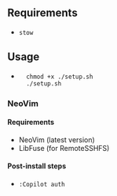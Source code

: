 ## Requirements

- `stow`

## Usage

- ```
    chmod +x ./setup.sh
    ./setup.sh
     ```

### NeoVim

#### Requirements

- NeoVim (latest version)
- LibFuse (for RemoteSSHFS)


#### Post-install steps

- `:Copilot auth`

